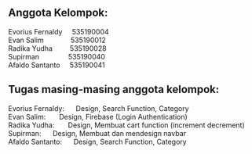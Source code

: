 Anggota Kelompok:
---  
Evorius Fernaldy &nbsp;&nbsp;&nbsp;  535190004  
Evan Salim       &nbsp;&nbsp;&nbsp;&nbsp;&nbsp;&nbsp;&nbsp;&nbsp;&nbsp;&nbsp;&nbsp;&nbsp; 535190012  
Radika Yudha     &nbsp;&nbsp;&nbsp;&nbsp;&nbsp;&nbsp;&nbsp; 535190028  
Supirman         &nbsp;&nbsp;&nbsp;&nbsp;&nbsp;&nbsp;&nbsp;&nbsp;&nbsp;&nbsp;&nbsp;&nbsp;&nbsp; 535190040  
Afaldo Santanto  &nbsp;&nbsp;&nbsp; 535190041  
  
Tugas masing-masing anggota kelompok:  
---
Evorius Fernaldy: &nbsp;&nbsp;&nbsp;&nbsp;&nbsp;Design, Search Function, Category  
Evan Salim:&nbsp;&nbsp;&nbsp;&nbsp;&nbsp;&nbsp;  Design, Firebase (Login Authentication)  
Radika Yudha: &nbsp;&nbsp;&nbsp;&nbsp;&nbsp; Design, Membuat cart function (increment decrement)  
Supirman: &nbsp;&nbsp;&nbsp;&nbsp;&nbsp;Design, Membuat dan mendesign navbar  
Afaldo Santanto:&nbsp;&nbsp;&nbsp;&nbsp;&nbsp; Design, Search Function, Category  

